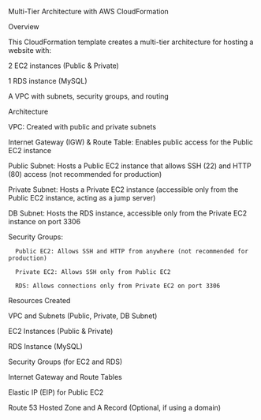 Multi-Tier Architecture with AWS CloudFormation

Overview

This CloudFormation template creates a multi-tier architecture for hosting a website with:

  2 EC2 instances (Public & Private)

  1 RDS instance (MySQL)

  A VPC with subnets, security groups, and routing

Architecture

  VPC: Created with public and private subnets

  Internet Gateway (IGW) & Route Table: Enables public access for the Public EC2 instance

  Public Subnet: Hosts a Public EC2 instance that allows SSH (22) and HTTP (80) access (not recommended for production)

  Private Subnet: Hosts a Private EC2 instance (accessible only from the Public EC2 instance, acting as a jump server)

  DB Subnet: Hosts the RDS instance, accessible only from the Private EC2 instance on port 3306

  Security Groups:

      Public EC2: Allows SSH and HTTP from anywhere (not recommended for production)

      Private EC2: Allows SSH only from Public EC2

      RDS: Allows connections only from Private EC2 on port 3306

Resources Created

VPC and Subnets (Public, Private, DB Subnet)

EC2 Instances (Public & Private)

RDS Instance (MySQL)

Security Groups (for EC2 and RDS)

Internet Gateway and Route Tables

Elastic IP (EIP) for Public EC2

Route 53 Hosted Zone and A Record (Optional, if using a domain)
